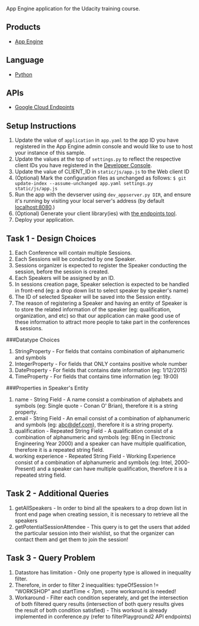 App Engine application for the Udacity training course.

## Products
- [App Engine][1]

## Language
- [Python][2]

## APIs
- [Google Cloud Endpoints][3]

## Setup Instructions
1. Update the value of `application` in `app.yaml` to the app ID you
   have registered in the App Engine admin console and would like to use to host
   your instance of this sample.
1. Update the values at the top of `settings.py` to
   reflect the respective client IDs you have registered in the
   [Developer Console][4].
1. Update the value of CLIENT_ID in `static/js/app.js` to the Web client ID
1. (Optional) Mark the configuration files as unchanged as follows:
   `$ git update-index --assume-unchanged app.yaml settings.py static/js/app.js`
1. Run the app with the devserver using `dev_appserver.py DIR`, and ensure it's running by visiting your local server's address (by default [localhost:8080][5].)
1. (Optional) Generate your client library(ies) with [the endpoints tool][6].
1. Deploy your application.

## Task 1 - Design Choices
1. Each Conference will contain multiple Sessions.
1. Each Sessions will be conducted by one Speaker.
1. Sessions organizer is expected to register the Speaker conducting the session, before the session is created.
1. Each Speakers will be assigned by an ID.
1. In sessions creation page, Speaker selection is expected to be handled in front-end (eg: a drop down list to select speaker by speaker's name)
1. The ID of selected Speaker will be saved into the Session entity.
1. The reason of registering a Speaker and having an entity of Speaker is to store the related information of the speaker (eg: qualification, organization, and etc) so that our application can make good use of these information to attract more people to take part in the conferences & sessions.

###Datatype Choices
1. StringProperty - For fields that contains combination of alphanumeric and symbols
1. IntegerProperty - For fields that ONLY contains positive whole number
1. DateProperty - For fields that contains date information (eg: 1/12/2015)
1. TimeProperty - For fields that contains time information (eg: 19:00)

###Properties in Speaker's Entity
1. name - String Field - A name consist a combination of alphabets and symbols (eg: Single quote - Conan O' Brian), therefore it is a string property.
1. email - String Field - An email consist of a combination of alphanumeric and symbols (eg: abc@def.com), therefore it is a string property.
1. qualification - Repeated String Field - A qualification consist of a combination of alphanumeric and symbols (eg: BEng in Electronic Engineering Year 2000) and a speaker can have multiple qualification, therefore it is a repeated string field.
1. working experience - Repeated String Field - Working Experience consist of a combination of alphanumeric and symbols (eg: Intel, 2000-Present) and a speaker can have multiple qualification, therefore it is a repeated string field.




## Task 2 - Additional Queries
1. getAllSpeakers - In order to bind all the speakers to a drop down list in front end page when creating session, it is necessary to retrieve all the speakers
1. getPotentialSessionAttendee - This query is to get the users that added the particular session into their wishlist, so that the organizer can contact them and get them to join the session!

## Task 3 - Query Problem
1. Datastore has limitation - Only one property type is allowed in inequality filter.
1. Therefore, in order to filter 2 inequalities: typeOfSession != "WORKSHOP" and startTime < 7pm, some workaround is needed!
1. Workaround - Filter each condition seperately, and get the intersection of both filtered query results (intersection of both query results gives the result of both condition satisfied)
              - This workout is already implemented in conference.py (refer to filterPlayground2 API endpoints)           



[1]: https://developers.google.com/appengine
[2]: http://python.org
[3]: https://developers.google.com/appengine/docs/python/endpoints/
[4]: https://console.developers.google.com/
[5]: https://localhost:8080/
[6]: https://developers.google.com/appengine/docs/python/endpoints/endpoints_tool
